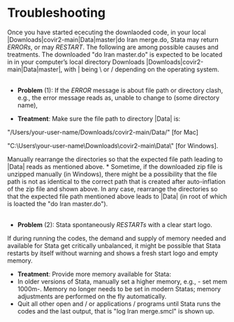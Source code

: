 # Troubleshooting


Once you have started ececuting the downlaoded code, in your local |Downloads|covir2-main|Data|master|do Iran merge.do, Stata may return *ERRORs*, or may *RESTART*. The following are among possible causes and treatments. The downloaded "do Iran master.do" is expected to be located in in your computer’s local directory Downloads |Downloads|covir2-main|Data|master|, with | being \ or / depending on the operating system. 
<br/><br/>
* **Problem** (1): If the *ERROR* message is about file path or directory clash, e.g., the error message reads as, unable to change to (some directory name), 

* **Treatment**: Make sure the file path to directory |Data| is: 

"/Users/your-user-name/Downloads/covir2-main/Data/" [for Mac]

"C:\Users\your-user-name\Downloads\covir2-main\Data\\" [for Windows].

Manually rearrange the directories so that the expected file path leading to |Data| reads as mentioned above. 
*
Sometime, if the downloaded zip file is unzipped manually (in Windows), there might be a possibility that the file path is not as identical to the correct path that is created after auto-inflation of the zip file and shown above. In any case, rearrange the directories so that the expected file path mentioned above leads to |Data| (in root of which is loacted the "do Iran master.do").
<br/><br/>
* **Problem** (2): Stata spontaneously *RESTARTs* with a clear start logo. 

If during running the codes, the demand and supply of memory needed and available for Stata get critically unbalanced, it might be possible that Stata restarts by itself without warning and shows a fresh start logo and empty memory. 
- **Treatment**: Provide more memory available for Stata:
- In older versions of Stata, manually set a higher memory, e.g., - set mem 1000m-. Memory no longer needs to be set in modern Statas; memory adjustments are performed on the fly automatically.
- Quit all other open and / or applications / programs until Stata runs the codes and the last output, that is "log Iran merge.smcl" is shown up. 



